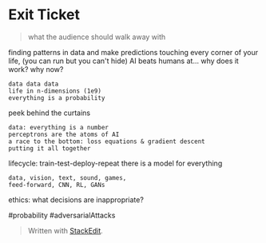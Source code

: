 
# Exit Ticket
> what the audience should walk away with

finding patterns in data and make predictions
touching every corner of your life, (you can run but you can't hide)
AI beats humans at...
why does it work? why now?
	
	data data data
	life in n-dimensions (1e9)
	everything is a probability
peek behind the curtains
	
	data: everything is a number
	perceptrons are the atoms of AI
	a race to the bottom: loss equations & gradient descent
	putting it all together
	
lifecycle: train-test-deploy-repeat
there is a model for everything
	
	data, vision, text, sound, games,
	feed-forward, CNN, RL, GANs
	


ethics: what decisions are inappropriate?


#probability
#adversarialAttacks


> Written with [StackEdit](https://stackedit.io/).
<!--stackedit_data:
eyJoaXN0b3J5IjpbMTE4OTkwMTAxMywtNzg3NzMzMTc4LC05MD
U5MTc0MiwxODc3MDg3NzM1XX0=
-->